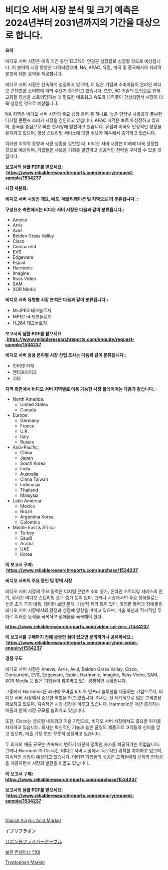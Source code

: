 <p><h1>비디오 서버 시장 분석 및 크기 예측은 2024년부터 2031년까지의 기간을 대상으로 합니다.</h1></p><p><strong>요약</strong></p>
<p><p>비디오 서버 시장은 예측 기간 동안 13.3%의 연평균 성장률로 성장할 것으로 예상됩니다. 이 분야의 시장 동향은 파악되었으며, NA, APAC, 유럽, 미국 및 중국에서의 지리적 분포에 대한 요약을 제공합니다.</p><p>비디오 서버 시장은 신속하게 성장하고 있으며, 더 많은 기업과 소비자들이 온라인 비디오 콘텐츠를 소비함에 따라 수요가 증가하고 있습니다. 또한, 5G 기술의 도입으로 인해 고화질 영상을 스트리밍하는 데 필요한 네트워크 속도와 대역폭이 향상되면서 시장이 더욱 성장할 것으로 예상됩니다.</p><p>NA 지역은 비디오 서버 시장의 주요 성장 동력 중 하나로, 높은 인터넷 사용률과 풍부한 디지털 콘텐츠 소비가 시장을 견인하고 있습니다. APAC 지역은 빠르게 성장하고 있으며, 중국을 중심으로 빠른 전시장에 발전하고 있습니다. 유럽과 미국도 안정적인 성장을 유지하고 있으며, 영상 스트리밍 서비스에 대한 수요가 계속해서 증가하고 있습니다.</p><p>이러한 지역적 동향과 시장 상황을 감안할 때, 비디오 서버 시장은 미래에 더욱 성장할 것으로 예상되며, 기업들은 새로운 기회를 발견하고 성공적인 전략을 구사할 수 있을 것입니다.</p></p>
<p><strong>보고서의 샘플 PDF를 받으세요: &nbsp;<a href="https://www.reliableresearchreports.com/enquiry/request-sample/1534237">https://www.reliableresearchreports.com/enquiry/request-sample/1534237</a></strong></p>
<p><strong>시장 세분화:</strong></p>
<p><strong> 비디오 서버 시장은 개요, 배포, 애플리케이션 및 지역으로 더 분류됩니다. :</strong></p>
<p><strong>구성요소 측면에서는 비디오 서버 시장은 다음과 같이 분류됩니다.:</strong></p>
<p><ul><li>Anevia</li><li>Arris</li><li>Avid</li><li>Belden Grass Valley</li><li>Cisco</li><li>Concurrent</li><li>EVS</li><li>Edgeware</li><li>Espial</li><li>Harmonic</li><li>Imagine</li><li>Ross Video</li><li>SAM</li><li>XOR Media</li></ul></p>
<p><strong> 비디오 서버 유형별 시장 분석은 다음과 같이 분류됩니다.:</strong></p>
<p><ul><li>M-JPEG 테크놀로지</li><li>MPEG-4 테크놀로지</li><li>H.264 테크놀로지</li></ul></p>
<p><strong>보고서의 샘플 PDF를 받으세요 :<a href="https://www.reliableresearchreports.com/enquiry/request-sample/1534237">https://www.reliableresearchreports.com/enquiry/request-sample/1534237</a></strong></p>
<p><strong> 비디오 서버 응용 분야별 시장 산업 조사는 다음과 같이 분류됩니다.:</strong></p>
<p><ul><li>인터넷 카페</li><li>엔터프라이즈</li><li>기타</li></ul></p>
<p><strong>지역 측면에서 비디오 서버 지역별로 이용 가능한 시장 플레이어는 다음과 같습니다.:</strong></p>
<p><ul>
    <li>
        North America:
        <ul>
            <li>United States</li>
            <li>Canada</li>
        </ul>
    </li>
    <li>
        Europe:
        <ul>
            <li>Germany</li>
            <li>France</li>
            <li>U.K.</li>
            <li>Italy</li>
            <li>Russia</li>
        </ul>
    </li>
    <li>
        Asia-Pacific:
        <ul>
            <li>China</li>
            <li>Japan</li>
            <li>South Korea</li>
            <li>India</li>
            <li>Australia</li>
            <li>China Taiwan</li>
            <li>Indonesia</li>
            <li>Thailand</li>
            <li>Malaysia</li>
        </ul>
    </li>
    <li>
        Latin America:
        <ul>
            <li>Mexico</li>
            <li>Brazil</li>
            <li>Argentina Korea</li>
            <li>Colombia</li>
        </ul>
    </li>
    <li>
        Middle East & Africa:
        <ul>
            <li>Turkey</li>
            <li>Saudi</li>
            <li>Arabia</li>
            <li>UAE</li>
            <li>Korea</li>
        </ul>
    </li>
    </ul></p>
<p><strong>이 보고서 구매: &nbsp;<a href="https://www.reliableresearchreports.com/purchase/1534237">https://www.reliableresearchreports.com/purchase/1534237</a></strong></p>
<p><strong>비디오 서버의 주요 동인 및 장벽 시장</strong></p>
<p><p>비디오 서버 시장의 주요 동력은 디지털 콘텐츠 소비 증가, 온라인 스트리밍 서비스의 인기, 실시간 비디오 스트리밍 요구 증가 등이 있다. 그러나 시장에서의 주요 장애물로는 높은 초기 투자 비용, 데이터 보안 문제, 기술적 제약 등이 있다. 이러한 동력과 장애물은 비디오 서버 시장에서의 경쟁과 성장에 영향을 미치고 있으며, 기술 혁신과 적시적인 투자로 이러한 동력을 극복하고 장애물을 극복해야 한다.</p></p>
<p><strong><a href="https://www.reliableresearchreports.com/video-servers-r1534237">https://www.reliableresearchreports.com/video-servers-r1534237</a></strong></p>
<p><strong>이 보고서를 구매하기 전에 궁금한 점이 있으면 문의하거나 공유하세요.: &nbsp;<a href="https://www.reliableresearchreports.com/enquiry/pre-order-enquiry/1534237">https://www.reliableresearchreports.com/enquiry/pre-order-enquiry/1534237</a></strong></p>
<p><strong>경쟁 구도</strong></p>
<p><p>비디오 서버 시장은 Anevia, Arris, Avid, Belden Grass Valley, Cisco, Concurrent, EVS, Edgeware, Espial, Harmonic, Imagine, Ross Video, SAM, XOR Media 등 많은 기업들이 참여하고 있는 경쟁적인 시장입니다.</p><p>그중에서 Harmonic은 과거에 모바일 비디오 인프라 솔루션을 제공하는 기업으로서, 비디오 서버 시장에서 중요한 역할을 하고 있습니다. 회사는 전 세계적으로 넓은 고객층을 확보하고 있으며, 지속적인 시장 성장을 이루고 있습니다. Harmonic은 매년 증가하는 매출과 함께 시장 규모를 늘려가고 있습니다.</p><p>또한, Cisco는 글로벌 네트워크 기술 기업으로, 비디오 서버 시장에서도 중요한 위치를 차지하고 있습니다. 회사는 혁신적인 기술과 높은 품질의 제품으로 고객들의 신뢰를 얻고 있으며, 매출 규모 또한 꾸준히 성장하고 있습니다.</p><p>두 회사의 매출 규모는 계속해서 변하기 때문에 정확한 숫자를 제공하기는 어렵습니다. 그러나 Harmonic과 Cisco는 비디오 서버 시장에서 독보적인 위치를 차지하고 있으며, 지속적인 성장이 예상되고 있습니다. 이러한 기업들의 성공은 고객들에게 신뢰와 안정성을 제공하면서 시장의 발전을 이끌고 있습니다.</p></p>
<p><strong>이 보고서 구매: &nbsp; <a href="https://www.reliableresearchreports.com/purchase/1534237">https://www.reliableresearchreports.com/purchase/1534237</a></strong></p>
<p><strong>보고서의 샘플 PDF를 받으세요: &nbsp;<a href="https://www.reliableresearchreports.com/enquiry/request-sample/1534237">https://www.reliableresearchreports.com/enquiry/request-sample/1534237</a></strong><strong></strong></p>
<p>&nbsp;</p>
<p><p><a href="https://issuu.com/reportprime-2/docs/glacial-acrylic-acid-market-size-2030.pptx">Glacial Acrylic Acid Market</a></p><p><a href="https://medium.com/@raideochran7856/%E3%82%A4%E3%83%97%E3%83%AA%E3%83%95%E3%83%A9%E3%83%9C%E3%83%B3%E5%B8%82%E5%A0%B4-%E3%82%BF%E3%82%A4%E3%83%97-%E3%82%A2%E3%83%97%E3%83%AA%E3%82%B1%E3%83%BC%E3%82%B7%E3%83%A7%E3%83%B3-%E5%9C%B0%E7%90%86%E3%81%AB%E3%82%88%E3%82%8B%E5%8C%85%E6%8B%AC%E7%9A%84%E8%A9%95%E4%BE%A1-7e53661f8eb9">イプリフラボン</a></p><p><a href="https://github.com/ycmtqqhvk3273/Market-Research-Report-List-1/blob/main/555282819478.md">リボン光ファイバーケーブル</a></p><p><a href="https://medium.com/@deangaylotyrd8909867/%EC%A0%80%EC%9E%A5-%EC%9A%A9%EA%B8%B0-%EC%9E%84%EB%8C%80-%EC%8B%9C%EC%9E%A5-%EC%8B%9C%EC%9E%A5-cagr-%EC%8B%9C%EC%9E%A5-%EB%8F%99%ED%96%A5-%EB%B0%8F-%EC%84%B1%EC%9E%A5-%EC%A0%84%EB%9E%B5%EC%97%90-%EB%8C%80%ED%95%9C-%ED%86%B5%EC%B0%B0%EB%A0%A5-2c28315d9cd4">보관 컨테이너 임대</a></p><p><a href="https://issuu.com/reportprime-2/docs/tryptophan-market-size-2030.pptx">Tryptophan Market</a></p></p>